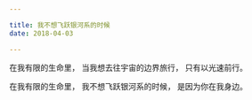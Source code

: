 ```yaml
---

title: 我不想飞跃银河系的时候
date: 2018-04-03

---
```


在我有限的生命里，
当我想去往宇宙的边界旅行，
只有以光速前行。

在我有限的生命里，
我不想飞跃银河系的时候，
是因为你在我身边。
